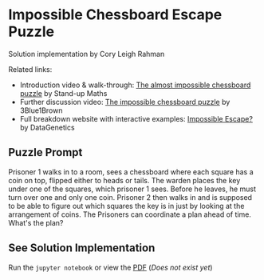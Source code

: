 
# Impossible Chessboard Escape Puzzle

Solution implementation by Cory Leigh Rahman

Related links:

* Introduction video & walk-through: [The almost impossible chessboard puzzle](https://www.youtube.com/watch?v=as7Gkm7Y7h4) by Stand-up Maths
* Further discussion video: [The impossible chessboard puzzle](https://www.youtube.com/watch?v=wTJI_WuZSwE) by 3Blue1Brown
* Full breakdown website with interactive examples: [Impossible Escape?](https://datagenetics.com/blog/december12014/index.html) by DataGenetics

## Puzzle Prompt

Prisoner 1 walks in to a room, sees a chessboard where each square has a coin on top, flipped either to heads or tails.  The warden places the key under one of the squares, which prisoner 1 sees.  Before he leaves, he must turn over one and only one coin.  Prisoner 2 then walks in and is supposed to be able to figure out which squares the key is in just by looking at the arrangement of coins. The Prisoners can coordinate a plan ahead of time. What's the plan?

## See Solution Implementation

Run the `jupyter notebook` or view the [PDF](#) (*Does not exist yet*)